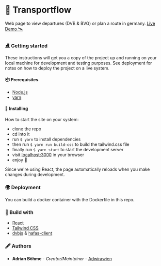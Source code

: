 # 🦜 Transportflow

Web page to view departures (DVB & BVG) or plan a route in germany. [Live Demo 🛰](https://transportflow.online/)

### ⛸ Getting started

These instructions will get you a copy of the project up and running on your local machine for development and testing purposes. See deployment for notes on how to deploy the project on a live system.

#### 📦 Prerequisites

- [Node.js](https://nodejs.org/)
- [yarn](https://yarnpkg.com/lang/en/)

#### 💈 Installing

How to start the site on your system:

- clone the repo
- cd into it
- run `$ yarn` to install dependencies
- then run `$ yarn run build-css` to build the tailwind.css file
- finally run `$ yarn start` to start the development server
- visit [localhost:3000](http://localhost:3000/) in your browser
- enjoy 🎉

Since we're using React, the page automatically reloads when you make changes during development.

### 🌍 Deployment

You can build a docker container with the Dockerfile in this repo.

### 🔨 Build with

- [React](https://github.com/facebook/react)
- [Tailwind CSS](https://tailwindcss.com/)
- [dvbjs](https://github.com/kiliankoe/dvbjs) & [hafas-client](https://github.com/public-transport/hafas-client)

### 🖋 Authors

- **Adrian Böhme** - *Creator/Maintainer* - [Adwirawien](https://github.com/Adwirawien)
